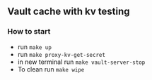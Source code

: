 ## Vault cache with kv testing

### How to start
* run `make up`
* run `make proxy-kv-get-secret`
* in new terminal run `make vault-server-stop`
* To clean run `make wipe`
